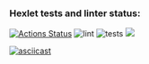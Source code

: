 ### Hexlet tests and linter status:
[![Actions Status](https://github.com/CAHTEL/php-project-lvl1/workflows/hexlet-check/badge.svg)](https://github.com/CAHTEL/php-project-lvl1/actions)
![lint](https://github.com/CAHTEL/php-project-lvl1/workflows/lint/badge.svg)
![tests](https://github.com/CAHTEL/php-project-lvl1/workflows/tests/badge.svg)
<a href="https://codeclimate.com/github/CAHTEL/php-project-lvl1/maintainability"><img 
                                                                                      src="https://api.codeclimate.com/v1/badges/df3d5849f6c1238872a0/maintainability" /></a>


[![asciicast](https://asciinema.org/a/iqZh0xPs0XhvjsBufbXQ52kof.svg)](https://asciinema.org/a/iqZh0xPs0XhvjsBufbXQ52kof)
